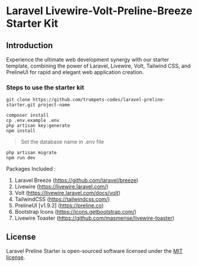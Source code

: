 # Laravel Livewire-Volt-Preline-Breeze Starter Kit

## Introduction

Experience the ultimate web development synergy with our starter template, combining the power of Laravel, Livewire,
Volt, Tailwind CSS, and PrelineUI for rapid and elegant web application creation.

### Steps to use the starter kit

~~~
git clone https://github.com/trumpets-codes/laravel-preline-starter.git project-name

composer install
cp .env.example .env
php artisan key:generate
npm install
~~~

> Set the database name in .env file

~~~
php artisan migrate
npm run dev
~~~

Packages Included :

1. Laravel Breeze (https://github.com/laravel/breeze)
2. Livewire (https://livewire.laravel.com/)
3. Volt (https://livewire.laravel.com/docs/volt)
4. TailwindCSS (https://tailwindcss.com/)
5. PrelineUI [v1.9.2] (https://preline.co)
6. Bootstrap Icons (https://icons.getbootstrap.com/)
7. Livewire Toaster (https://github.com/masmerise/livewire-toaster)

## License

Laravel Preline Starter is open-sourced software licensed under the [MIT license](LICENSE.md).
